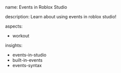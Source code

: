 name: Events in Roblox Studio

description: Learn about using events in roblox studio!

aspects:
- workout

insights:
- events-in-studio
- built-in-events
- events-syntax
